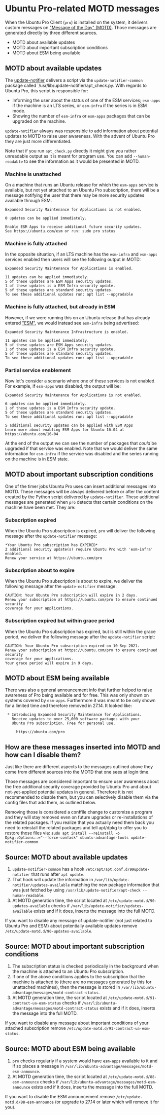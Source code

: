 # Ubuntu Pro-related MOTD messages

When the Ubuntu Pro Client (`pro`) is installed on the system, it delivers
custom messages on ["Message of the Day" (MOTD)](https://wiki.debian.org/motd).
Those messages are generated directly by three different sources.

* MOTD about available updates
* MOTD about important subscription conditions
* MOTD about ESM being available

## MOTD about available updates

The [update-notifier](https://wiki.ubuntu.com/UpdateNotifier) delivers a script
via the `update-notifier-common` package called
`/usr/lib/update-notifier/apt_check.py.
With regards to Ubuntu Pro, this script is responsible for:
  
* Informing the user about the status of one of the ESM services; `esm-apps` if
  the machine is an LTS series, or `esm-infra` if the series is in ESM mode.
* Showing the number of `esm-infra` or `esm-apps` packages that can be upgraded
  on the machine.

`update-notifier` always was responsible to add information about potential
updates to MOTD to raise user awareness. With the advent of Ubuntu Pro they are
just more differentiated.

Note that if you run `apt_check.py` directly it might give you rather
unreadable output as it is meant for program use. You can add `--human-readable`
to see the information as it would be presented in MOTD.

### Machine is unattached

On a machine that runs an Ubuntu release for which the `esm-apps` service
is available, but not yet attached to an Ubuntu Pro subscription, there will
be a message notifying the user that there may be more security updates available through ESM.

```
Expanded Security Maintenance for Applications is not enabled.

0 updates can be applied immediately.

Enable ESM Apps to receive additional future security updates.
See https://ubuntu.com/esm or run: sudo pro status
```

### Machine is fully attached

In the opposite situation, if an LTS machine has the `esm-infra` and `esm-apps` services enabled then users will see the following output in MOTD:

```
Expanded Security Maintenance for Applications is enabled.

11 updates can be applied immediately.
5 of these updates are ESM Apps security updates.
1 of these updates is a ESM Infra security update.
5 of these updates are standard security updates.
To see these additional updates run: apt list --upgradable
```

### Machine is fully attached, but already in ESM

However, if we were running this on an Ubuntu release that has already
entered ["ESM"](https://ubuntu.com/security/esm), we would instead see
`esm-infra` being advertised:

```
Expanded Security Maintenance Infrastructure is enabled.

11 updates can be applied immediately.
5 of these updates are ESM Apps security updates.
1 of these updates is a ESM Infra security update.
5 of these updates are standard security updates.
To see these additional updates run: apt list --upgradable
```

### Partial service enablement

Now let's consider a scenario where one of these services is not enabled. For
example, if `esm-apps` was disabled, the output will be:

```
Expanded Security Maintenance for Applications is not enabled.
  
6 updates can be applied immediately.
1 of these updates is a ESM Infra security update.
5 of these updates are standard security updates.
To see these additional updates run: apt list --upgradable
  
5 additional security updates can be applied with ESM Apps
Learn more about enabling ESM Apps for Ubuntu 16.04 at
https://ubuntu.com/16-04
```

At the end of the output we can see the number of packages that *could* be
upgraded if that service was enabled. Note that we would deliver the same
information for `esm-infra` if the service was disabled and the series running
on the machine is in ESM state.

## MOTD about important subscription conditions

One of the timer jobs Ubuntu Pro uses can insert additional messages into MOTD.
These messages will be always delivered before or after the content created by
the Python script delivered by `update-notifier`. These additional messages are
generated when `pro` detects that certain conditions on the machine have been
met. They are:

### Subscription expired

When the Ubuntu Pro subscription is expired, `pro` will deliver the following
message after the `update-notifier` message:

```
*Your Ubuntu Pro subscription has EXPIRED*
2 additional security update(s) require Ubuntu Pro with 'esm-infra' enabled.
Renew your service at https://ubuntu.com/pro
```

### Subscription about to expire

When the Ubuntu Pro subscription is about to expire, we deliver the following
message after the `update-notifier` message:

```
CAUTION: Your Ubuntu Pro subscription will expire in 2 days.
Renew your subscription at https://ubuntu.com/pro to ensure continued security
coverage for your applications.
```

### Subscription expired but within grace period

When the Ubuntu Pro subscription has expired, but is still within the grace
period, we deliver the following message after the `update-notifier` script:

```
CAUTION: Your Ubuntu Pro subscription expired on 10 Sep 2021.
Renew your subscription at https://ubuntu.com/pro to ensure continued security
coverage for your applications.
Your grace period will expire in 9 days.
```

## MOTD about ESM being available

There was also a general announcement info that further helped to raise
awareness of Pro being available and for free. This was only shown on systems
covered by `esm-apps`. Furthermore it was meant to be only shown for a limited
time and therefore removed in 27.14.
It looked like:

```
 * Introducing Expanded Security Maintenance for Applications.
   Receive updates to over 25,000 software packages with your
   Ubuntu Pro subscription. Free for personal use.

     https://ubuntu.com/pro
```

## How are these messages inserted into MOTD and how can I disable them?

Just like there are different aspects to the messages outlined above they
come from different sources into the MOTD that one sees at login time.

Those messages are considered important to ensure user awareness about
the free additional security coverage provided by Ubuntu Pro and about
not-yet-applied potential updates in general. Therefore it is not recommended
to disable them, but you can selectively disable them via the config
files that add them, as outlined below.

Removing those is considered a conffile change to customize a program
and they will stay removed even on future upgrades or re-installations of the
related packages. If you realize that you actually need them back you need
to reinstall the related packages and tell apt/dpkg to offer you to restore
those files via:
`sudo apt install --reinstall -o Dpkg::Options::="--force-confask" ubuntu-advantage-tools update-notifier-common`

## Source: MOTD about available updates

1. `update-notifier-common` has a hook `/etc/apt/apt.conf.d/99update-notifier` that runs after `apt update`.
2. That hook will update the information in `/var/lib/update-notifier/updates-available` matching the new package information that was just fetched by using `/usr/lib/update-notifier/apt-check --human-readable`.
3. At MOTD generation time, the script located at `/etc/update-motd.d/90-updates-available` checks if `/var/lib/update-notifier/updates-available` exists and if it does, inserts the message into the full MOTD.

If you want to disable any message of update-notifier (not just related to Ubuntu Pro and ESM) about potentially available updates remove `/etc/update-motd.d/90-updates-available`.

## Source: MOTD about important subscription conditions

1. The subscription status is checked periodically in the background when the machine is attached to an Ubuntu Pro subscription.
2. If one of the above conditions applies to the subscription that the machine is attached to (there are no messages generated by this for unattached machines), then the message is stored in `/var/lib/ubuntu-advantage/messages/motd-contract-status`.
3. At MOTD generation time, the script located at `/etc/update-motd.d/91-contract-ua-esm-status` checks if `/var/lib/ubuntu-advantage/messages/motd-contract-status` exists and if it does, inserts the message into the full MOTD.

If you want to disable any message about important conditions of your attached subscription remove `/etc/update-motd.d/91-contract-ua-esm-status`.

## Source: MOTD about ESM being available

1. `pro` checks regularly if a system would have `esm-apps` available to it and if so places a message in `/var/lib/ubuntu-advantage/messages/motd-esm-announce`.
2. At MOTD generation time, the script located at `/etc/update-motd.d/88-esm-announce` checks if `/var/lib/ubuntu-advantage/messages/motd-esm-announce` exists and if it does, inserts the message into the full MOTD.

If you want to disable the ESM announcement remove `/etc/update-motd.d/88-esm-announce` (or upgrade to 27.14 or later which will remove it for you).
